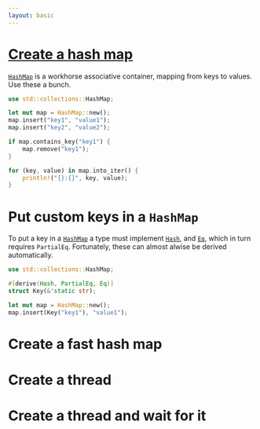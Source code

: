```yaml
---
layout: basic
---
```


# [Create a hash map](#create-a-hash-map)

[`HashMap`][HashMap] is a workhorse associative container, mapping from keys to
values. Use these a bunch.

```rust
use std::collections::HashMap;

let mut map = HashMap::new();
map.insert("key1", "value1");
map.insert("key2", "value2");

if map.contains_key("key1") {
    map.remove("key1");
}

for (key, value) in map.into_iter() {
    println!("{}:{}", key, value);
}
```

[HashMap]: http://doc.rust-lang.org/std/collections/struct.HashMap.html

# Put custom keys in a `HashMap`

To put a key in a [`HashMap`][HashMap] a type must implement [`Hash`][hash],
and [`Eq`][eq], which in turn requires `PartialEq`. Fortunately, these
can almost alwise be derived automatically.


```rust
use std::collections::HashMap;

#[derive(Hash, PartialEq, Eq)]
struct Key(&'static str);

let mut map = HashMap::new();
map.insert(Key("key1"), "value1");
```

[HashMap]: http://doc.rust-lang.org/std/collections/struct.HashMap.html
[hash]: http://doc.rust-lang.org/std/hash/
[eq]: http://doc.rust-lang.org/std/cmp/

# Create a fast hash map

# Create a thread

# Create a thread and wait for it

<script type="text/javascript" src="you-can-do-that-in-stable-rust.js"></script>
